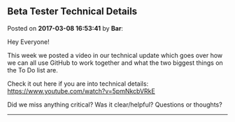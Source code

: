 ## Beta Tester Technical Details
Posted on **2017-03-08 16:53:41** by **Bar**:

Hey Everyone!

This week we posted a video in our technical update which goes over how we can all use GitHub to work together and what the two biggest things on the To Do list are. 

Check it out here if you are into technical details: https://www.youtube.com/watch?v=5pmNkcbVRkE

Did we miss anything critical? Was it clear/helpful? Questions or thoughts?

---

